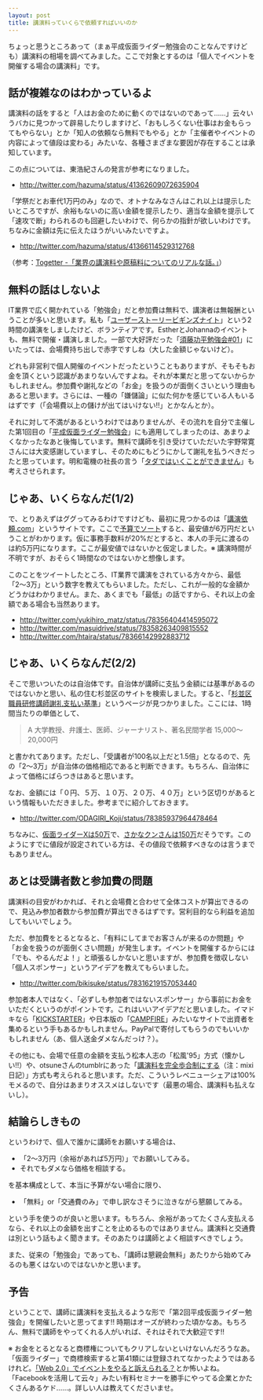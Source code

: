 ```yaml
---
layout: post
title: 講演料っていくらで依頼すればいいのか
---
```


ちょっと思うところあって（まぁ平成仮面ライダー勉強会のことなんですけども）講演料の相場を調べてみました。ここで対象とするのは「個人でイベントを開催する場合の講演料」です。

## 話が複雑なのはわかっているよ

講演料の話をすると「人はお金のために動くのではないのであって……」云々いうバカに見つかって辟易したりしますけど、「おもしろくない仕事はお金もらってもやらない」とか「知人の依頼なら無料でもやる」とか「主催者やイベントの内容によって値段は変わる」みたいな、各種さまざまな要因が存在することは承知しています。

この点については、東浩紀さんの発言が参考になりました。

* http://twitter.com/hazuma/status/41362609072635904

「学祭だとお車代1万円のみ」なので、オトナなみなさんはこれ以上は提示したいところですが、余裕もないのに高い金額を提示したり、適当な金額を提示して「速攻で断」わられるのも回避したいわけで、何らかの指針が欲しいわけです。ちなみに金額は先に伝えたほうがいいみたいですよ。

* http://twitter.com/hazuma/status/41366114529312768

（参考：[Togetter -「業界の講演料や原稿料についてのリアルな話。」](http://togetter.com/li/105716)）

## 無料の話はしないよ

IT業界で広く開かれている「勉強会」だと参加費は無料で、講演者は無報酬ということが多いと思います。私も「[ユーザーストーリービギンズナイト](http://channel9.msdn.com/blogs/tomohn/suc3rum11)」という2時間の講演をしましたけど、ボランティアです。EstherとJohannaのイベントも、無料で開催・講演しました。一部で大好評だった「[須藤功平勉強会#01](http://twtvite.com/ktoucon)」にいたっては、会場費持ち出しで赤字ですしね（大した金額じゃないけど）。

どれも非営利で個人開催のイベントだったということもありますが、そもそもお金を頂くという認識があまりないんですよね。それが本業だと思ってないからかもしれません。参加費や謝礼などの「お金」を扱うのが面倒くさいという理由もあると思います。さらには、一種の「嫌儲論」に似た何かを感じている人もいるはずです（「会場費以上の儲けが出てはいけない!!」とかなんとか）。

それに対して不満があるというわけではありませんが、その流れを自分で主催した第1回目の「[平成仮面ライダー勉強会](https://sites.google.com/site/kamenriderbenkyoukai/krb1st)」にも適用してしまったのは、あまりよくなかったなあと後悔しています。無料で講師を引き受けていただいた宇野常寛さんには大変感謝していますし、そのためにもどうにかして謝礼を払うべきだったと思っています。明和電機の社長の言う「[タダではいくことができません](https://www.maywadenki.com/blog/2011/05/31/post-d660/)」も考えさせられます。

## じゃあ、いくらなんだ(1/2)

で、とりあえずはググってみるわけですけども、最初に見つかるのは「[講演依頼.com](http://www.kouenirai.com/)」というサイトです。ここで[予算でソート](http://www.kouenirai.com/search/search.php?mode=price&order=price_asc)すると、最安値が6万円だということがわかります。仮に事務手数料が20%だとすると、本人の手元に渡るのは約5万円になります。ここが最安値ではないかと仮定しました。※ 講演時間が不明ですが、おそらく1時間なのではないかと想像します。

このことをツイートしたところ、IT業界で講演をされている方々から、最低「2〜3万」という数字を教えてもらいました。ただし、これが一般的な金額かどうかはわかりません。また、あくまでも「最低」の話ですから、それ以上の金額である場合も当然あります。

* http://twitter.com/yukihiro_matz/status/78356404414595072
* http://twitter.com/masuidrive/status/78358263409815552
* http://twitter.com/htaira/status/78366142992883712

## じゃあ、いくらなんだ(2/2)

そこで思いついたのは自治体です。自治体が講師に支払う金額には基準があるのではないかと思い、私の住む杉並区のサイトを検索しました。すると、「[杉並区職員研修講師謝礼支払い基準](http://www2.city.suginami.tokyo.jp/library27/40190954047400000000/42090949492600000000/42090949492600000000.html)」というページが見つかりました。ここには、1時間当たりの単価として、

> A 大学教授、弁護士、医師、ジャーナリスト、著名民間学者 15,000～20,000円

と書かれてあります。ただし、「受講者が100名以上だと1.5倍」となるので、先の「2〜3万」が自治体の価格相応であると判断できます。もちろん、自治体によって価格にばらつきはあると思います。

なお、金額には「０円、５万、１０万、２０万、４０万」という区切りがあるという情報もいただきました。参考までに紹介しておきます。

* http://twitter.com/ODAGIRI_Koji/status/78385937964478464

ちなみに、[仮面ライダーXは50万](http://www.kouenirai.com/search/detail-200601-2144.html)で、[さかなクンさんは150万](http://twitter.com/hazuma/status/41360422296760320)だそうです。このようにすでに値段が設定されている方は、その値段で依頼すべきなのは言うまでもありません。

## あとは受講者数と参加費の問題

講演料の目安がわかれば、それと会場費と合わせて全体コストが算出できるので、見込み参加者数から参加費が算出できるはずです。営利目的なら利益を追加してもいいでしょう。

ただ、参加費をとるとなると、「有料にしてまでお客さんが来るのか問題」や「お金を扱うのが面倒くさい問題」が発生します。イベントを開催するからには「でも、やるんだよ！」と頑張るしかないと思いますが、参加費を徴収しない「個人スポンサー」というアイデアを教えてもらいました。

* http://twitter.com/bikisuke/status/78316219157053440

参加者本人ではなく、「必ずしも参加者ではないスポンサー」から事前にお金をいただくというのがポイントです。これはいいアイデアだと思いました。イマドキなら「[KICKSTARTER](http://www.kickstarter.com/)」や日本版の「[CAMPFIRE](http://camp-fire.jp/)」みたいなサイトで出資者を集めるという手もあるかもしれません。PayPalで寄付してもらうのでもいいかもしれません（あ、個人送金ダメなんだっけ？）。

その他にも、会場で任意の金額を支払う松本人志の「松風'95」方式（懐かしい!!）や、otsuneさんのtumblrにあった「[講演料を完全歩合制にする](http://mixi.jp/view_diary.pl?id=502124132&owner_id=163387)（注：mixi日記）」方式も考えられると思います。ただ、こういうレベニューシェアは100%モメるので、自分はあまりオススメはしないです（最悪の場合、講演料も払えないし）。

## 結論らしきもの

というわけで、個人で誰かに講師をお願いする場合は、

* 「2〜3万円（余裕があれば5万円）」でお願いしてみる。
* それでもダメなら価格を相談する。

を基本構成として、本当に予算がない場合に限り、

* 「無料」or「交通費のみ」で申し訳なさそうに泣きながら懇願してみる。

という手を使うのが良いと思います。もちろん、余裕があってたくさん支払えるなら、それ以上の金額を出すことを止めるものではありません。講演料と交通費は別という話もよく聞きます。そのあたりは講師とよく相談すべきでしょう。

また、従来の「勉強会」であっても、「講師は懇親会無料」あたりから始めてみるのも悪くはないのではないかと思います。

## 予告

ということで、講師に講演料を支払えるような形で「第2回平成仮面ライダー勉強会」を開催したいと思ってます!! 時期はオーズが終わった頃かなあ。もちろん、無料で講師をやってくれる人がいれば、それはそれで大歓迎です!!

※ お金をとるとなると商標権についてもクリアしないといけないんだろうなあ。「仮面ライダー」で商標検索すると第41類には登録されてなかったようではあるけれど。[「Web 2.0」でイベントをやると訴えられる？](http://business.nikkeibp.co.jp/article/tech/20060628/105231/)とか怖いよね。「Facebookを活用して云々」みたい有料セミナーを勝手にやってる企業とかたくさんあるケド……。詳しい人は教えてくださいませ。


